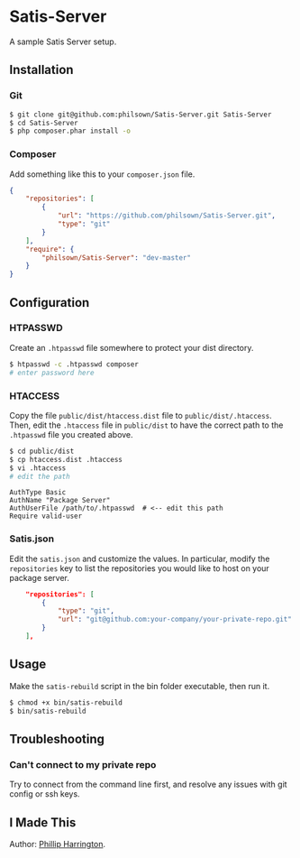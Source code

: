# Satis-Server

A sample Satis Server setup.

## Installation

### Git

```bash
$ git clone git@github.com:philsown/Satis-Server.git Satis-Server
$ cd Satis-Server
$ php composer.phar install -o
```

### Composer

Add something like this to your `composer.json` file.

```json
{
    "repositories": [
        {
            "url": "https://github.com/philsown/Satis-Server.git",
            "type": "git"
        }
    ],
    "require": {
        "philsown/Satis-Server": "dev-master"
    }
}
```

## Configuration

### HTPASSWD

Create an `.htpasswd` file somewhere to protect your dist directory.

```bash
$ htpasswd -c .htpasswd composer
# enter password here
```

### HTACCESS

Copy the file `public/dist/htaccess.dist` file to `public/dist/.htaccess`. Then, edit the `.htaccess` file in `public/dist` to have the correct path to the `.htpasswd` file you created above.

```bash
$ cd public/dist
$ cp htaccess.dist .htaccess
$ vi .htaccess
# edit the path
```

```
AuthType Basic
AuthName "Package Server"
AuthUserFile /path/to/.htpasswd  # <-- edit this path
Require valid-user
```

### Satis.json

Edit the `satis.json` and customize the values. In particular, modify the `repositories` key to list the repositories you would like to host on your package server.

```json
    "repositories": [
        {
            "type": "git",
            "url": "git@github.com:your-company/your-private-repo.git"
        }
    ],
```

## Usage

Make the `satis-rebuild` script in the bin folder executable, then run it.

```bash
$ chmod +x bin/satis-rebuild
$ bin/satis-rebuild
```

## Troubleshooting

### Can't connect to my private repo

Try to connect from the command line first, and resolve any issues with git config or ssh keys.

## I Made This

Author:  [Phillip Harrington](http://www.phillipharrington.com/).